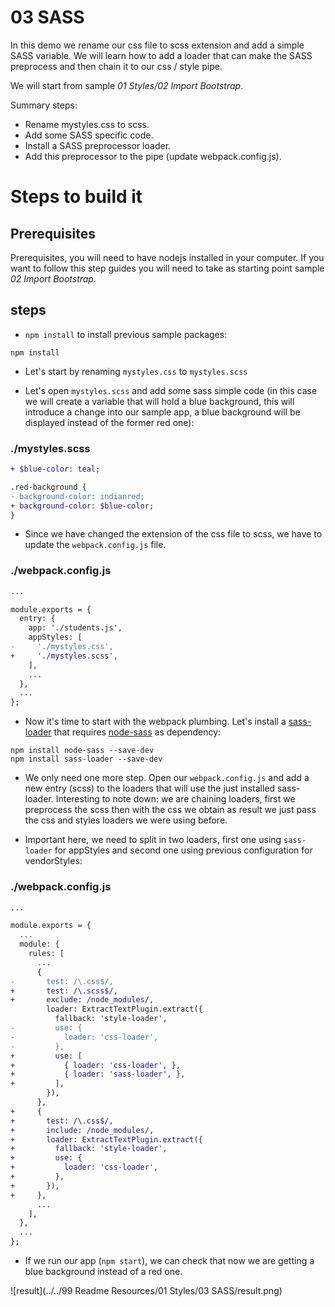 # 03 SASS

In this demo we rename our css file to scss extension and add a simple SASS variable. We will learn how to add a loader that can
make the SASS preprocess and then chain it to our css / style pipe.

We will start from sample _01 Styles/02 Import Bootstrap_.

Summary steps:
 - Rename mystyles.css to scss.
 - Add some SASS specific code.
 - Install a SASS preprocessor loader.
 - Add this preprocessor to the pipe (update webpack.config.js).

# Steps to build it

## Prerequisites

Prerequisites, you will need to have nodejs installed in your computer. If you want to follow this step guides you will need to take as starting point sample _02 Import Bootstrap_.

## steps

- `npm install` to install previous sample packages:

```
npm install
```

- Let's start by renaming `mystyles.css` to `mystyles.scss`

- Let's open `mystyles.scss` and add some sass simple code (in this case we will create a variable that will hold a blue background, this will introduce a change into our sample app, a blue background will be displayed instead of the former red one):

### ./mystyles.scss
```diff
+ $blue-color: teal;

.red-background {
- background-color: indianred;
+ background-color: $blue-color;
}

```

- Since we have changed the extension of the css file to scss, we have to update the `webpack.config.js` file.

### ./webpack.config.js
```diff
...

module.exports = {
  entry: {
    app: './students.js',
    appStyles: [
-     './mystyles.css',
+     './mystyles.scss',
    ],
    ...
  },
  ...
};

```

- Now it's time to start with the webpack plumbing. Let's install a [sass-loader](https://github.com/webpack-contrib/sass-loader) that requires [node-sass](https://github.com/sass/node-sass) as dependency:

```
npm install node-sass --save-dev
npm install sass-loader --save-dev
```
- We only need one more step. Open our `webpack.config.js` and add a new  entry (scss) to the loaders that will use the just installed sass-loader. Interesting to note down: we are chaining loaders, first we preprocess the scss then with the css we obtain as result we just pass the css and styles loaders we were using before.

- Important here, we need to split in two loaders, first one using `sass-loader` for appStyles and second one using previous configuration for vendorStyles:

### ./webpack.config.js
```diff
...

module.exports = {
  ...
  module: {
    rules: [
      ...
      {
-       test: /\.css$/,
+       test: /\.scss$/,
+       exclude: /node_modules/,
        loader: ExtractTextPlugin.extract({
          fallback: 'style-loader',
-         use: {
-           loader: 'css-loader',
-         },
+         use: [
+           { loader: 'css-loader', },
+           { loader: 'sass-loader', },
+         ],
        }),
      },
+     {
+       test: /\.css$/,
+       include: /node_modules/,
+       loader: ExtractTextPlugin.extract({
+         fallback: 'style-loader',
+         use: {
+           loader: 'css-loader',
+         },
+       }),
+     },
      ...
    ],
  },
  ...
};

```

- If we run our app (`npm start`), we can check that now we are getting a blue background instead of a red one.

![result](../../99 Readme Resources/01 Styles/03 SASS/result.png)
